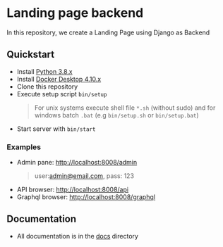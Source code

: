 # Landing page backend

In this repository, we create a Landing Page using Django as Backend

## Quickstart

-   Install [Python 3.8.x](https://www.python.org/downloads/)
-   Install [Docker Desktop 4.10.x](https://docs.docker.com/desktop/)
-   Clone this repository
-   Execute setup script `bin/setup`
    >  For unix systems execute shell file `*.sh` (without sudo) and for windows batch `.bat` (e.g `bin/setup.sh` or `bin/setup.bat`)
-   Start server with `bin/start`

### Examples

-   Admin pane: [http://localhost:8008/admin](http://localhost:8008/admin)
    >   user:admin@email.com, pass: 123
-   API browser: [http://localhost:8008/api](http://localhost:8008/api)
-   Graphql browser: [http://localhost:8008/graphql](http://localhost:8008/graphql)

## Documentation

-   All documentation is in the [docs](./seed/docs/010_general.md) directory